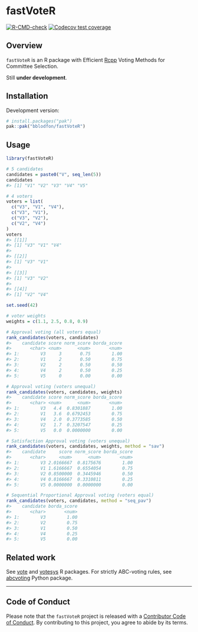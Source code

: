 
# fastVoteR

<!-- badges: start -->

[![R-CMD-check](https://github.com/bblodfon/fastVoteR/actions/workflows/R-CMD-check.yaml/badge.svg)](https://github.com/bblodfon/fastVoteR/actions/workflows/R-CMD-check.yaml)
[![Codecov test
coverage](https://codecov.io/gh/bblodfon/fastVoteR/graph/badge.svg)](https://app.codecov.io/gh/bblodfon/fastVoteR)
<!-- badges: end -->

## Overview

`fastVoteR` is an R package with Efficient
[Rcpp](https://github.com/rcppcore/rcpp) Voting Methods for Committee
Selection.

Still **under development**.

## Installation

Development version:

``` r
# install.packages("pak")
pak::pak("bblodfon/fastVoteR")
```

## Usage

``` r
library(fastVoteR)

# 5 candidates
candidates = paste0("V", seq_len(5))
candidates
#> [1] "V1" "V2" "V3" "V4" "V5"

# 4 voters
voters = list(
  c("V3", "V1", "V4"),
  c("V3", "V1"),
  c("V3", "V2"),
  c("V2", "V4")
)
voters
#> [[1]]
#> [1] "V3" "V1" "V4"
#> 
#> [[2]]
#> [1] "V3" "V1"
#> 
#> [[3]]
#> [1] "V3" "V2"
#> 
#> [[4]]
#> [1] "V2" "V4"

set.seed(42)

# voter weights
weights = c(1.1, 2.5, 0.8, 0.9)

# Approval voting (all voters equal)
rank_candidates(voters, candidates)
#>    candidate score norm_score borda_score
#>       <char> <num>      <num>       <num>
#> 1:        V3     3       0.75        1.00
#> 2:        V1     2       0.50        0.75
#> 3:        V2     2       0.50        0.50
#> 4:        V4     2       0.50        0.25
#> 5:        V5     0       0.00        0.00

# Approval voting (voters unequal)
rank_candidates(voters, candidates, weights)
#>    candidate score norm_score borda_score
#>       <char> <num>      <num>       <num>
#> 1:        V3   4.4  0.8301887        1.00
#> 2:        V1   3.6  0.6792453        0.75
#> 3:        V4   2.0  0.3773585        0.50
#> 4:        V2   1.7  0.3207547        0.25
#> 5:        V5   0.0  0.0000000        0.00

# Satisfaction Approval voting (voters unequal)
rank_candidates(voters, candidates, weights, method = "sav")
#>    candidate     score norm_score borda_score
#>       <char>     <num>      <num>       <num>
#> 1:        V3 2.0166667  0.8175676        1.00
#> 2:        V1 1.6166667  0.6554054        0.75
#> 3:        V2 0.8500000  0.3445946        0.50
#> 4:        V4 0.8166667  0.3310811        0.25
#> 5:        V5 0.0000000  0.0000000        0.00

# Sequential Proportional Approval voting (voters equal)
rank_candidates(voters, candidates, method = "seq_pav")
#>    candidate borda_score
#>       <char>       <num>
#> 1:        V3        1.00
#> 2:        V2        0.75
#> 3:        V1        0.50
#> 4:        V4        0.25
#> 5:        V5        0.00
```

## Related work

See [vote](https://CRAN.R-project.org/package=vote) and
[votesys](https://CRAN.R-project.org/package=votesys) R packages. For
strictly ABC-voting rules, see
[abcvoting](https://github.com/martinlackner/abcvoting) Python package.

------------------------------------------------------------------------

## Code of Conduct

Please note that the `fastVoteR` project is released with a [Contributor
Code of
Conduct](https://bblodfon.github.io/fastVoteR/CODE_OF_CONDUCT.html). By
contributing to this project, you agree to abide by its terms.
